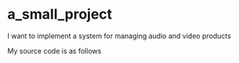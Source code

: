 # a_small_project
I want to implement a system for managing audio and video products

My source code is as follows
